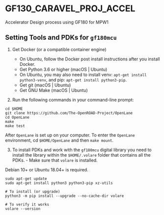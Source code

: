 # GF130_CARAVEL_PROJ_ACCEL
Accelerator Design process using GF180 for MPW1 

## Setting Tools and PDKs for ```gf180mcu```

1.    Get Docker (or a compatible container engine)
    <ul>
    <li>On Ubuntu, follow the Docker post install instructions after you install Docker.
    <li>Get Python 3.6 or higher (macOS | Ubuntu)
    <li>On Ubuntu, you may also need to install venv: ```apt-get install python3-venv```, and pip: ```apt-get install python3-pip```.
    <li>Get git (macOS | Ubuntu)
    <li>Get GNU Make (macOS | Ubuntu)
    </ul>

3.    Run the following commands in your command-line prompt:

```
cd $HOME
git clone https://github.com/The-OpenROAD-Project/OpenLane
cd OpenLane
make
make test
```
After ```OpenLane``` is set up on your computer. To enter the ```OpenLane``` environment, cd ```$HOME/OpenLane``` and then ```make mount```.

3.    To install PDKs and work with the ```gf180mcu``` digital library you need to install the library within the ```$HOME/.volare``` folder that contains all the PDKs.
    - Make sure that ```volare``` is installed.

Debian 10+ or Ubuntu 18.04+ is required.
```
sudo apt-get update
sudo apt-get install python3 python3-pip xz-utils

# To install (or upgrade)
python3 -m pip install --upgrade --no-cache-dir volare

# To verify it works
volare --version
```
